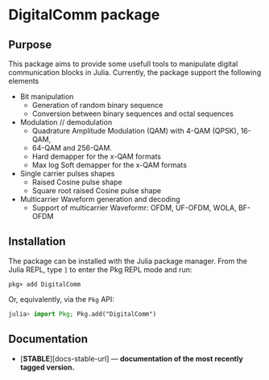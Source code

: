 # DigitalComm package 

## Purpose 

This package aims to provide some usefull tools to manipulate digital
communication blocks in Julia. 
Currently, the package support the following elements 
- Bit manipulation 
  * Generation of random binary sequence 
  * Conversion between binary sequences and octal sequences 
- Modulation // demodulation
  * Quadrature Amplitude Modulation (QAM) with 4-QAM (QPSK), 16-QAM,
  * 64-QAM and 256-QAM. 
  * Hard demapper for the x-QAM formats 
  * Max log Soft demapper for the x-QAM formats
- Single carrier pulses shapes 
  * Raised Cosine pulse shape 
  * Square root raised Cosine pulse shape 
- Multicarrier Waveform generation and decoding 
  * Support of multicarrier Waveformr: OFDM, UF-OFDM, WOLA, BF-OFDM 

## Installation

The package can be installed with the Julia package manager.
From the Julia REPL, type `]` to enter the Pkg REPL mode and run:

```
pkg> add DigitalComm
```

Or, equivalently, via the `Pkg` API:

```julia
julia> import Pkg; Pkg.add("DigitalComm")
```

## Documentation

- [**STABLE**][docs-stable-url] &mdash; **documentation of the most recently tagged version.**